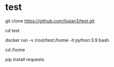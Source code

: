 # test

git clone https://github.com/liujian3/test.git

cd test

docker run -v /root/test:/home -it python:3.9 bash

cd /home

pip install requests
